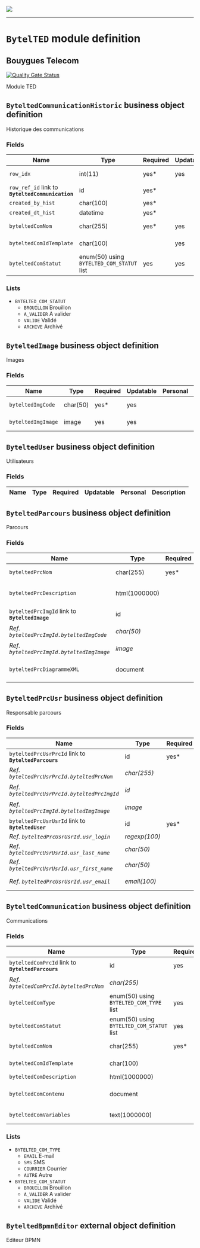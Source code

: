 <!--
 ___ _            _ _    _ _    __
/ __(_)_ __  _ __| (_)__(_) |_ /_/
\__ \ | '  \| '_ \ | / _| |  _/ -_)
|___/_|_|_|_| .__/_|_\__|_|\__\___|
            |_| 
-->
![](https://docs.simplicite.io//logos/logo250.png)
* * *

`BytelTED` module definition
============================

Bouygues Telecom
----------------

[![Quality Gate Status](https://sonarcloud.io/api/project_badges/measure?project=bytel-modules-BytelTED&metric=alert_status)](https://sonarcloud.io/summary/new_code?id=bytel-modules-BytelTED)

Module TED

`ByteltedCommunicationHistoric` business object definition
----------------------------------------------------------

Historique des communications

### Fields

| Name                                                         | Type                                     | Required | Updatable | Personal | Description                                                                      |
|--------------------------------------------------------------|------------------------------------------|----------|-----------|----------|----------------------------------------------------------------------------------|
| `row_idx`                                                    | int(11)                                  | yes*     | yes       |          | History record index                                                             |
| `row_ref_id` link to **`ByteltedCommunication`**             | id                                       | yes*     |           |          | Record row ID                                                                    |
| `created_by_hist`                                            | char(100)                                | yes*     |           |          | Created by                                                                       |
| `created_dt_hist`                                            | datetime                                 | yes*     |           |          | Created date                                                                     |
| `byteltedComNom`                                             | char(255)                                | yes*     | yes       |          | Nom de la communication                                                          |
| `byteltedComIdTemplate`                                      | char(100)                                |          | yes       |          | Identifiant template                                                             |
| `byteltedComStatut`                                          | enum(50) using `BYTELTED_COM_STATUT` list | yes      | yes       |          | Statut de la communication                                                       |

### Lists

* `BYTELTED_COM_STATUT`
    - `BROUILLON` Brouillon
    - `A_VALIDER` A valider
    - `VALIDE` Validé
    - `ARCHIVE` Archivé

`ByteltedImage` business object definition
------------------------------------------

Images

### Fields

| Name                                                         | Type                                     | Required | Updatable | Personal | Description                                                                      |
|--------------------------------------------------------------|------------------------------------------|----------|-----------|----------|----------------------------------------------------------------------------------|
| `byteltedImgCode`                                            | char(50)                                 | yes*     | yes       |          | Code image                                                                       |
| `byteltedImgImage`                                           | image                                    | yes      | yes       |          | Fichier image                                                                    |

`ByteltedUser` business object definition
-----------------------------------------

Utilisateurs

### Fields

| Name                                                         | Type                                     | Required | Updatable | Personal | Description                                                                      |
|--------------------------------------------------------------|------------------------------------------|----------|-----------|----------|----------------------------------------------------------------------------------|

`ByteltedParcours` business object definition
---------------------------------------------

Parcours

### Fields

| Name                                                         | Type                                     | Required | Updatable | Personal | Description                                                                      |
|--------------------------------------------------------------|------------------------------------------|----------|-----------|----------|----------------------------------------------------------------------------------|
| `byteltedPrcNom`                                             | char(255)                                | yes*     | yes       |          | Nom du parcours                                                                  |
| `byteltedPrcDescription`                                     | html(1000000)                            |          | yes       |          | Description du parcours                                                          |
| `byteltedPrcImgId` link to **`ByteltedImage`**               | id                                       |          | yes       |          | Image du parcours                                                                |
| _Ref. `byteltedPrcImgId.byteltedImgCode`_                    | _char(50)_                               |          |           |          | _Code image_                                                                     |
| _Ref. `byteltedPrcImgId.byteltedImgImage`_                   | _image_                                  |          |           |          | _Fichier image_                                                                  |
| `byteltedPrcDiagrammeXML`                                    | document                                 |          | yes       |          | Fichier BPMN du diagramme                                                        |

`ByteltedPrcUsr` business object definition
-------------------------------------------

Responsable parcours

### Fields

| Name                                                         | Type                                     | Required | Updatable | Personal | Description                                                                      |
|--------------------------------------------------------------|------------------------------------------|----------|-----------|----------|----------------------------------------------------------------------------------|
| `byteltedPrcUsrPrcId` link to **`ByteltedParcours`**         | id                                       | yes*     | yes       |          | Parcours                                                                         |
| _Ref. `byteltedPrcUsrPrcId.byteltedPrcNom`_                  | _char(255)_                              |          |           |          | _Nom du parcours_                                                                |
| _Ref. `byteltedPrcUsrPrcId.byteltedPrcImgId`_                | _id_                                     |          |           |          | _Image du parcours_                                                              |
| _Ref. `byteltedPrcImgId.byteltedImgImage`_                   | _image_                                  |          |           |          | _Fichier image_                                                                  |
| `byteltedPrcUsrUsrId` link to **`ByteltedUser`**             | id                                       | yes*     | yes       |          | Utilisateur                                                                      |
| _Ref. `byteltedPrcUsrUsrId.usr_login`_                       | _regexp(100)_                            |          |           | yes      | _Login_                                                                          |
| _Ref. `byteltedPrcUsrUsrId.usr_last_name`_                   | _char(50)_                               |          |           | yes      | _Last name_                                                                      |
| _Ref. `byteltedPrcUsrUsrId.usr_first_name`_                  | _char(50)_                               |          |           | yes      | _First name_                                                                     |
| _Ref. `byteltedPrcUsrUsrId.usr_email`_                       | _email(100)_                             |          |           | yes      | _Email address_                                                                  |

`ByteltedCommunication` business object definition
--------------------------------------------------

Communications

### Fields

| Name                                                         | Type                                     | Required | Updatable | Personal | Description                                                                      |
|--------------------------------------------------------------|------------------------------------------|----------|-----------|----------|----------------------------------------------------------------------------------|
| `byteltedComPrcId` link to **`ByteltedParcours`**            | id                                       | yes      | yes       |          | Parcours de la communication                                                     |
| _Ref. `byteltedComPrcId.byteltedPrcNom`_                     | _char(255)_                              |          |           |          | _Nom du parcours_                                                                |
| `byteltedComType`                                            | enum(50) using `BYTELTED_COM_TYPE` list  | yes      | yes       |          | Type de la communication                                                         |
| `byteltedComStatut`                                          | enum(50) using `BYTELTED_COM_STATUT` list | yes      | yes       |          | Statut de la communication                                                       |
| `byteltedComNom`                                             | char(255)                                | yes*     | yes       |          | Nom de la communication                                                          |
| `byteltedComIdTemplate`                                      | char(100)                                |          | yes       |          | Identifiant template                                                             |
| `byteltedComDescription`                                     | html(1000000)                            |          | yes       |          | Description                                                                      |
| `byteltedComContenu`                                         | document                                 |          | yes       |          | Fichier du contenu de la communication                                           |
| `byteltedComVariables`                                       | text(1000000)                            |          | yes       |          | Variables du contenu                                                             |

### Lists

* `BYTELTED_COM_TYPE`
    - `EMAIL` E-mail
    - `SMS` SMS
    - `COURRIER` Courrier
    - `AUTRE` Autre
* `BYTELTED_COM_STATUT`
    - `BROUILLON` Brouillon
    - `A_VALIDER` A valider
    - `VALIDE` Validé
    - `ARCHIVE` Archivé

`ByteltedBpmnEditor` external object definition
-----------------------------------------------

Editeur BPMN


